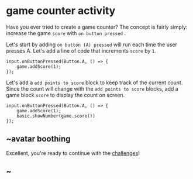 # game counter activity

Have you ever tried to create a game counter? The concept is fairly simply: increase the game `score` with `on button pressed` .

Let's start by adding `on button (A) pressed` will run each time the user presses A. Let's add a line of code that increments `score` by `1`.

```blocks
input.onButtonPressed(Button.A, () => {
    game.addScore(1);
});
```


Let's add a `add points to score` block to keep track of the current count. Since the count will change with the `add points to score` blocks, add a game block `score` to display the count on screen.



```blocks
input.onButtonPressed(Button.A, () => {
    game.addScore(1);
    basic.showNumber(game.score())
});
```



## ~avatar boothing

Excellent, you're ready to continue with the [challenges](/lessons/game-counter/challenges)!

## ~

